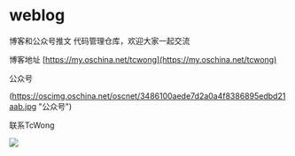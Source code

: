 # weblog
博客和公众号推文 代码管理仓库，欢迎大家一起交流

博客地址 [https://my.oschina.net/tcwong](https://my.oschina.net/tcwong)

公众号 

(https://oscimg.oschina.net/oscnet/3486100aede7d2a0a4f8386895edbd21aab.jpg "公众号")

联系TcWong

![](https://oscimg.oschina.net/oscnet/96f4b52b5cb73e28aea7856806216a2424b.jpg)

